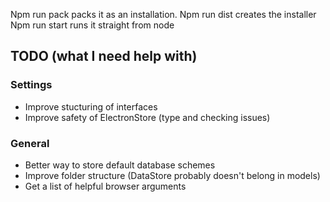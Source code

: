 Npm run pack packs it as an installation. 
Npm run dist creates the installer
Npm run start runs it straight from node

## TODO (what I need help with)

### Settings
- Improve stucturing of interfaces
- Improve safety of ElectronStore (type and checking issues)
### General
- Better way to store default database schemes
- Improve folder structure (DataStore probably doesn't belong in models)
- Get a list of helpful browser arguments